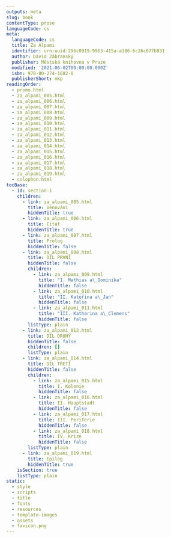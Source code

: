 ```yaml
---
outputs: meta
slug: book
contentType: prose
languageCode: cs
meta:
  languageCode: cs
  title: Za Alpami
  identifier: urn:uuid:296c0919-9963-415a-a386-6c26c077b931
  author: David Zábranský
  publisher: Městská knihovna v Praze
  modified: '2021-06-02T00:00:00.000Z'
  isbn: 978-80-274-1602-8
  publisherShort: mkp
readingOrder:
  - promo.html
  - za_alpami_005.html
  - za_alpami_006.html
  - za_alpami_007.html
  - za_alpami_008.html
  - za_alpami_009.html
  - za_alpami_010.html
  - za_alpami_011.html
  - za_alpami_012.html
  - za_alpami_013.html
  - za_alpami_014.html
  - za_alpami_015.html
  - za_alpami_016.html
  - za_alpami_017.html
  - za_alpami_018.html
  - za_alpami_019.html
  - colophon.html
tocBase:
  - id: section-1
    children:
      - link: za_alpami_005.html
        title: Věnování
        hiddenTitle: true
      - link: za_alpami_006.html
        title: Citát
        hiddenTitle: true
      - link: za_alpami_007.html
        title: Prolog
        hiddenTitle: false
      - link: za_alpami_008.html
        title: DÍL PRVNÍ
        hiddenTitle: false
        children:
          - link: za_alpami_009.html
            title: "I. Mathias a\_Dominika"
            hiddenTitle: false
          - link: za_alpami_010.html
            title: "II. Kateřina a\_Jan"
            hiddenTitle: false
          - link: za_alpami_011.html
            title: "III. Katharina a\_Clemens"
            hiddenTitle: false
        listType: plain
      - link: za_alpami_012.html
        title: DÍL DRUHÝ
        hiddenTitle: false
        children: []
        listType: plain
      - link: za_alpami_014.html
        title: DÍL TŘETÍ
        hiddenTitle: false
        children:
          - link: za_alpami_015.html
            title: I. Kolonie
            hiddenTitle: false
          - link: za_alpami_016.html
            title: II. Hauptstadt
            hiddenTitle: false
          - link: za_alpami_017.html
            title: III. Periferie
            hiddenTitle: false
          - link: za_alpami_018.html
            title: IV. Krize
            hiddenTitle: false
        listType: plain
      - link: za_alpami_019.html
        title: Epilog
        hiddenTitle: true
    isSection: true
    listType: plain
static:
  - style
  - scripts
  - title
  - fonts
  - resources
  - template-images
  - assets
  - favicon.png
---
```


